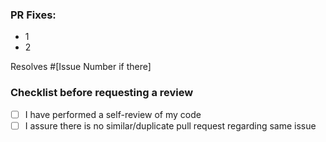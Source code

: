 ### PR Fixes:
- 1
- 2

Resolves #[Issue Number if there] 

### Checklist before requesting a review
- [ ] I have performed a self-review of my code
- [ ] I assure there is no similar/duplicate pull request regarding same issue

